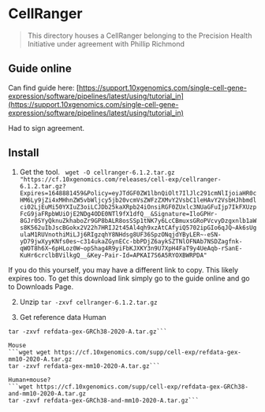 # CellRanger

> This directory houses a CellRanger belonging to the Precision Health Initiative under agreement with Phillip Richmond

  
## Guide online
Can find guide here: [https://support.10xgenomics.com/single-cell-gene-expression/software/pipelines/latest/using/tutorial_in](https://support.10xgenomics.com/single-cell-gene-expression/software/pipelines/latest/using/tutorial_in)

Had to sign agreement.

## Install
1) Get the tool. 
``` wget -O cellranger-6.1.2.tar.gz "https://cf.10xgenomics.com/releases/cell-exp/cellranger-6.1.2.tar.gz?Expires=1648881459&Policy=eyJTdGF0ZW1lbnQiOlt7IlJlc291cmNlIjoiaHR0cHM6Ly9jZi4xMHhnZW5vbWljcy5jb20vcmVsZWFzZXMvY2VsbC1leHAvY2VsbHJhbmdlci02LjEuMi50YXIuZ3oiLCJDb25kaXRpb24iOnsiRGF0ZUxlc3NUaGFuIjp7IkFXUzpFcG9jaFRpbWUiOjE2NDg4ODE0NTl9fX1dfQ__&Signature=IloGPHr-8GJr0SYyQknuZkhaboZr9GP8bALR8osSSp1tNK7y6LcCBmuxsGRoPVcvyDzgxnlb1aWs8K562uIbJscBGokx2V22h7HRIJ2t45Al4qh9xzAtCAfyiQ5702ipGIo6qJQ~Ak6sUgulaM1RUVnothiMiLJj6RIgzqhY8NHdsg8UF36SpzONqjdYByLER~-eSN-yD79jwXyyKNfs0es~c314ukaZGynECc-bbPDjZ6aykSZTNlOFNAb7NSDZagfnk-qWOT8h6X~6pHLoz0W~opShag4R9yiFbKJXKY3n9U7XpH4FaT9y4UeAqb-rSanE-KuHr6crclbBVilkgQ__&Key-Pair-Id=APKAI7S6A5RYOXBWRPDA"```  

If you do this yourself, you may have a different link to copy. This likely expires too. To get this download link simply go to the guide online and go to Downloads Page.

2) Unzip
```tar -zxvf cellranger-6.1.2.tar.gz```

3) Get reference data
Human
```wget https://cf.10xgenomics.com/supp/cell-exp/refdata-gex-GRCh38-2020-A.tar.gz
tar -zxvf refdata-gex-GRCh38-2020-A.tar.gz```

Mouse
```wget wget https://cf.10xgenomics.com/supp/cell-exp/refdata-gex-mm10-2020-A.tar.gz
tar -zxvf refdata-gex-mm10-2020-A.tar.gz```

Human+mouse?
```wget https://cf.10xgenomics.com/supp/cell-exp/refdata-gex-GRCh38-and-mm10-2020-A.tar.gz
tar -zxvf refdata-gex-GRCh38-and-mm10-2020-A.tar.gz```

